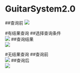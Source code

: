 # GuitarSystem2.0
##查询前
<img src="http://a1.qpic.cn/psb?/V11pPhXt3bcxgE/4IPrwA.hdumUfbhyOLSp2bfi.Pp4mrxR2XdwMw777j0!/b/dHEBAAAAAAAA&bo=oAIuAaACLgEDACU!&rf=viewer_4">

#有结果查询
##选择查询条件
<br><img src="http://a1.qpic.cn/psb?/V11pPhXt3bcxgE/TT*Ix8xzna7J3mMYQP0lXtDmI.ap8*5dydT0pj4nwq4!/b/dAsBAAAAAAAA&bo=mQIeAZkCHgEDACU!&rf=viewer_4">
##查询结果
<br><img src="http://a3.qpic.cn/psb?/V11pPhXt3bcxgE/*yaZQO7m7v6iJg0R25kH6QkEgXY5fKkSiXxGtGofa4A!/b/dA0BAAAAAAAA&bo=kALlAJAC5QADACU!&rf=viewer_4">

#无结果查询
##查询前
<br><img src="http://a2.qpic.cn/psb?/V11pPhXt3bcxgE/ZobmVmu0tiS3NTgwGu66PWHDnqCw9Fa4BA7vmu7P0hY!/b/dG8BAAAAAAAA&bo=sQIkAbECJAEDACU!&rf=viewer_4">
##查询后
<br><img src="http://a2.qpic.cn/psb?/V11pPhXt3bcxgE/mg5CA5oqFkmVoM6WcYPsrnDNtdixwPjolJ8L7Hd6qtE!/b/dI0BAAAAAAAA&bo=fgLlAH4C5QADACU!&rf=viewer_4">
